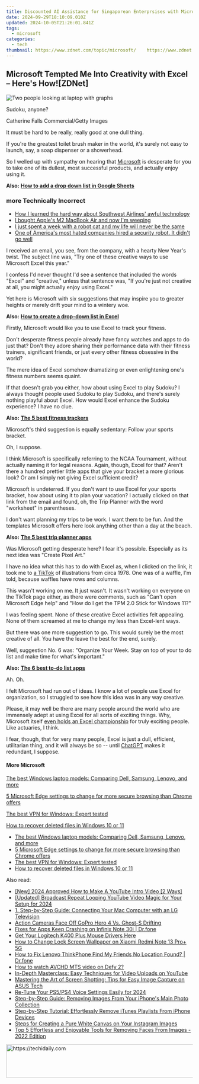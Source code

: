 ```yaml
---
title: Discounted AI Assistance for Singaporean Enterprsises with Microsoft Copilot Deal | ZDNET Insights
date: 2024-09-29T18:10:09.010Z
updated: 2024-10-05T21:26:01.841Z
tags:
  - microsoft
categories:
  - tech
thumbnail: https://www.zdnet.com/topic/microsoft/    https://www.zdnet.com/a/img/resize/623f688a82afb5ed2d99ae0b7c5addc8c032674b/2024/04/29/fbc9d7cd-1e46-40da-8283-856aa31ddaf9/gettyimages-2141955299.jpg?width=170&height=96&fit=crop&auto=webp
---
```


## Microsoft Tempted Me Into Creativity with Excel – Here's How![ZDNet]

![Two people looking at laptop with graphs](https://www.zdnet.com/a/img/resize/eafd1a387bb7e6b0265f3284c302e0f46ce07339/2023/02/03/af3b58e0-11c8-4c69-a84b-e91c7dc510eb/gettyimages-1441723112.jpg?auto=webp&width=1280)

Sudoku, anyone?

Catherine Falls Commercial/Getty Images

It must be hard to be really, really good at one dull thing.

If you're the greatest toilet brush maker in the world, it's surely not easy to launch, say, a soap dispenser or a showerhead.

So I welled up with sympathy on hearing that [Microsoft](https://www.zdnet.com/home-and-office/work-life/microsoft-teams-premium-is-getting-a-gpt-boost-via-openai/) is desperate for you to take one of its dullest, most successful products, and actually enjoy using it.

**Also:** [**How to add a drop down list in Google Sheets**](https://www.zdnet.com/home-and-office/work-life/how-to-add-a-drop-down-list-in-google-sheets/)

### more Technically Incorrect

* [How I learned the hard way about Southwest Airlines' awful technology](https://www.zdnet.com/article/how-i-learned-the-hard-way-about-southwest-airlines-awful-technology/)
* [I bought Apple's M2 MacBook Air and now I'm weeping](https://www.zdnet.com/article/i-bought-apples-m2-macbook-air-and-now-im-weeping/)
* [I just spent a week with a robot cat and my life will never be the same](https://www.zdnet.com/article/i-just-spent-a-week-with-a-robot-cat-and-my-life-will-never-be-the-same/)
* [One of America's most hated companies hired a security robot. It didn't go well](https://www.zdnet.com/article/one-of-americas-most-hated-companies-hired-a-security-robot-it-didnt-go-well/)

I received an email, you see, from the company, with a hearty New Year's twist. The subject line was, "Try one of these creative ways to use Microsoft Excel this year." 

I confess I'd never thought I'd see a sentence that included the words "Excel" and "creative," unless that sentence was, "If you're just not creative at all, you might actually enjoy using Excel." 

Yet here is Microsoft with six suggestions that may inspire you to greater heights or merely drift your mind to a wintery woe.

**Also:** [**How to create a drop-down list in Excel**](https://www.zdnet.com/home-and-office/work-life/how-to-create-a-drop-down-list-in-excel/)

Firstly, Microsoft would like you to use Excel to track your fitness. 

Don't desperate fitness people already have fancy watches and apps to do just that? Don't they adore sharing their performance data with their fitness trainers, significant friends, or just every other fitness obsessive in the world? 

The mere idea of Excel somehow dramatizing or even enlightening one's fitness numbers seems quaint.

If that doesn't grab you either, how about using Excel to play Sudoku? I always thought people used Sudoku to play Sudoku, and there's surely nothing playful about Excel. How would Excel enhance the Sudoku experience? I have no clue.

**Also:** [**The 5 best fitness trackers**](https://www.zdnet.com/article/best-fitness-tracker/) 

Microsoft's third suggestion is equally sedentary: Follow your sports bracket.

Oh, I suppose. 

I think Microsoft is specifically referring to the NCAA Tournament, without actually naming it for legal reasons. Again, though, Excel for that? Aren't there a hundred prettier little apps that give your bracket a more glorious look? Or am I simply not giving Excel sufficient credit?

Microsoft is undeterred. If you don't want to use Excel for your sports bracket, how about using it to plan your vacation? I actually clicked on that link from the email and found, oh, the Trip Planner with the word "worksheet" in parentheses. 

I don't want planning my trips to be work. I want them to be fun. And the templates Microsoft offers here look anything other than a day at the beach.

**Also:** [**The 5 best trip planner apps**](https://www.zdnet.com/article/best-trip-planner-app/)

Was Microsoft getting desperate here? I fear it's possible. Especially as its next idea was "Create Pixel Art." 

I have no idea what this has to do with Excel as, when I clicked on the link, it took me to [a TikTok](https://www.tiktok.com/@microsoft365/video/7017812421733633285?ocid=cmm50bixyyq) of illustrations from circa 1978\. One was of a waffle, I'm told, because waffles have rows and columns. 

This wasn't working on me. It just wasn't. It wasn't working on everyone on the TikTok page either, as there were comments, such as "Can't open Microsoft Edge help" and "How do I get the TPM 2.0 Stick for Windows 11?"

I was feeling spent. None of these creative Excel activities felt appealing. None of them screamed at me to change my less than Excel-lent ways.

But there was one more suggestion to go. This would surely be the most creative of all. You have the leave the best for the end, surely.

Well, suggestion No. 6 was: "Organize Your Week. Stay on top of your to do list and make time for what's important."

**Also:** [**The 6 best to-do list apps**](https://www.zdnet.com/home-and-office/work-life/best-to-do-list-app/)

Ah. Oh.

I felt Microsoft had run out of ideas. I know a lot of people use Excel for organization, so I struggled to see how this idea was in any way creative.

Please, it may well be there are many people around the world who are immensely adept at using Excel for all sorts of exciting things. Why, Microsoft itself [even holds an Excel championship](https://www.zdnet.com/article/i-just-watched-microsoft-try-to-make-excel-exciting-recovery-wont-be-easy/) for truly exciting people. Like actuaries, I think.

I fear, though, that for very many people, Excel is just a dull, efficient, utilitarian thing, and it will always be so -- until [ChatGPT](https://www.zdnet.com/article/chatgpts-next-big-challenge-helping-microsoft-to-challenge-google-search/) makes it redundant, I suppose.

#### More Microsoft

[The best Windows laptop models: Comparing Dell, Samsung, Lenovo, and more](https://www.zdnet.com/article/best-windows-laptop/ "The best Windows laptop models: Comparing Dell, Samsung, Lenovo, and more")

[5 Microsoft Edge settings to change for more secure browsing than Chrome offers](https://www.zdnet.com/article/5-microsoft-edge-settings-to-change-for-more-secure-browsing-than-chrome-offers/ "5 Microsoft Edge settings to change for more secure browsing than Chrome offers")

[The best VPN for Windows: Expert tested](https://www.zdnet.com/article/best-vpn-for-windows-pc/ "The best VPN for Windows: Expert tested")

[How to recover deleted files in Windows 10 or 11](https://www.zdnet.com/article/how-to-recover-deleted-files-in-windows-10-or-11/ "How to recover deleted files in Windows 10 or 11")

* [The best Windows laptop models: Comparing Dell, Samsung, Lenovo, and more](https://www.zdnet.com/article/best-windows-laptop/ "The best Windows laptop models: Comparing Dell, Samsung, Lenovo, and more")
* [5 Microsoft Edge settings to change for more secure browsing than Chrome offers](https://www.zdnet.com/article/5-microsoft-edge-settings-to-change-for-more-secure-browsing-than-chrome-offers/ "5 Microsoft Edge settings to change for more secure browsing than Chrome offers")
* [The best VPN for Windows: Expert tested](https://www.zdnet.com/article/best-vpn-for-windows-pc/ "The best VPN for Windows: Expert tested")
* [How to recover deleted files in Windows 10 or 11](https://www.zdnet.com/article/how-to-recover-deleted-files-in-windows-10-or-11/ "How to recover deleted files in Windows 10 or 11")

<ins class="adsbygoogle"
     style="display:block"
     data-ad-format="autorelaxed"
     data-ad-client="ca-pub-7571918770474297"
     data-ad-slot="1223367746"></ins>

<ins class="adsbygoogle"
     style="display:block"
     data-ad-client="ca-pub-7571918770474297"
     data-ad-slot="8358498916"
     data-ad-format="auto"
     data-full-width-responsive="true"></ins>

<span class="atpl-alsoreadstyle">Also read:</span>
<div><ul>
<li><a href="https://eaxpv-info.techidaily.com/new-2024-approved-how-to-make-a-youtube-intro-video-2-ways/"><u>[New] 2024 Approved How to Make A YouTube Intro Video [2 Ways]</u></a></li>
<li><a href="https://youtube-lab.techidaily.com/ed-broadcast-repeat-looping-youtube-video-magic-for-your-setup-for-2024/"><u>[Updated] Broadcast Repeat Looping YouTube Video Magic for Your Setup for 2024</u></a></li>
<li><a href="https://win-studio.techidaily.com/1-step-by-step-guide-connecting-your-mac-computer-with-an-lg-television/"><u>1. Step-by-Step Guide: Connecting Your Mac Computer with an LG Television</u></a></li>
<li><a href="https://extra-information.techidaily.com/action-cameras-face-off-gopro-hero-4-vs-ghost-s-drifting/"><u>Action Cameras Face Off GoPro Hero 4 Vs. Ghost-S Drifting</u></a></li>
<li><a href="https://howto.techidaily.com/fixes-for-apps-keep-crashing-on-infinix-note-30i-drfone-by-drfone-fix-android-problems-fix-android-problems/"><u>Fixes for Apps Keep Crashing on Infinix Note 30i | Dr.fone</u></a></li>
<li><a href="https://hardware-help.techidaily.com/get-your-logitech-k400-plus-mouse-drivers-here/"><u>Get Your Logitech K400 Plus Mouse Drivers Here</u></a></li>
<li><a href="https://unlock-android.techidaily.com/how-to-change-lock-screen-wallpaper-on-xiaomi-redmi-note-13-proplus-5g-by-drfone-android/"><u>How to Change Lock Screen Wallpaper on Xiaomi Redmi Note 13 Pro+ 5G</u></a></li>
<li><a href="https://fake-location.techidaily.com/how-to-fix-lenovo-thinkphone-find-my-friends-no-location-found-drfone-by-drfone-virtual-android/"><u>How to Fix Lenovo ThinkPhone Find My Friends No Location Found? | Dr.fone</u></a></li>
<li><a href="https://review-topics.techidaily.com/how-to-watch-avchd-mts-video-on-defy-2-by-aiseesoft-video-converter-play-mts-on-android/"><u>How to watch AVCHD MTS video on Defy 2?</u></a></li>
<li><a href="https://win-studio.techidaily.com/in-depth-masterclass-easy-techniques-for-video-uploads-on-youtube/"><u>In-Depth Masterclass: Easy Techniques for Video Uploads on YouTube</u></a></li>
<li><a href="https://win-studio.techidaily.com/mastering-the-art-of-screen-shotting-tips-for-easy-image-capture-on-asus-tech/"><u>Mastering the Art of Screen Shotting: Tips for Easy Image Capture on ASUS Tech</u></a></li>
<li><a href="https://fox-hovers.techidaily.com/re-tune-your-ps5ps4-voice-settings-easily-for-2024/"><u>Re-Tune Your PS5/PS4 Voice Settings Easily for 2024</u></a></li>
<li><a href="https://win-studio.techidaily.com/step-by-step-guide-removing-images-from-your-iphones-main-photo-collection/"><u>Step-by-Step Guide: Removing Images From Your iPhone's Main Photo Collection</u></a></li>
<li><a href="https://win-studio.techidaily.com/step-by-step-tutorial-effortlessly-remove-itunes-playlists-from-iphone-devices/"><u>Step-by-Step Tutorial: Effortlessly Remove iTunes Playlists From iPhone Devices</u></a></li>
<li><a href="https://win-studio.techidaily.com/steps-for-creating-a-pure-white-canvas-on-your-instagram-images/"><u>Steps for Creating a Pure White Canvas on Your Instagram Images</u></a></li>
<li><a href="https://win-studio.techidaily.com/top-5-effortless-and-enjoyable-tools-for-removing-faces-from-images-2022-edition/"><u>Top 5 Effortless and Enjoyable Tools for Removing Faces From Images - 2022 Edition</u></a></li>
</ul></div>

<!-- affiliate ads begin -->
<a href="https://appsumo.8odi.net/c/5597632/2094429/7443" target="_top" id="2094429">
  <img src="//a.impactradius-go.com/display-ad/7443-2094429" border="0" alt="https://techidaily.com" width="728" height="90"/>
</a>
<img height="0" width="0" src="https://appsumo.8odi.net/i/5597632/2094429/7443" style="position:absolute;visibility:hidden;" border="0" />
<!-- affiliate ads end -->

